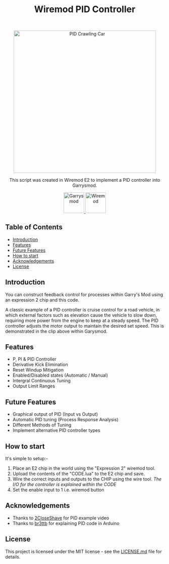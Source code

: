 <h1 align="center"> Wiremod PID Controller </h1> <br>
<p align="center">
  <img alt="PID Crawling Car" title="PID Car" src="https://github.com/j10max-git/Wiremod-PID-Controller/blob/master/preview.gif?raw=true" width="450">  
</p>

<p align="center">
  This script was created in Wiremod E2 to implement a PID controller into Garrysmod.   
</p>

<p align="center">
  <a href="https://gmod.facepunch.com/">
    <img alt="Garrysmod" title="Garrysmod" src="http://cdn.edgecast.steamstatic.com/steam/apps/4000/header.jpg?t=1497714104" height="65">  
  </a>
  <a href="https://github.com/wiremod">
   <img alt="Wiremod" title="Wiremod" src="http://www.dallatorre.tk/wp-content/uploads/2015/12/WIRE.jpg" height="65">
  </a>
</p>

## Table of Contents

- [Introduction](#introduction)
- [Features](#features)
- [Future Features](#future-features)
- [How to start](#how-to-start)
- [Acknowledgements](#acknowledgements)
- [License](#license)

## Introduction

You can construct feedback control for processes within Garry's Mod using an expression 2 chip and this code.

A classic example of a PID controller is cruise control for a road vehicle, in which external factors such as elevation cause the vehicle to slow down, requiring more power from the engine to keep at a steady speed. The PID controller adjusts the motor output to maintain the desired set speed. This is demonstrated in the clip above within Garysmod.

## Features

* P, PI & PID Controller
* Derivative Kick Elimination
* Reset Windup Mitigation
* Enabled/Disabled states (Automatic / Manual)
* Intergral Continuous Tuning
* Output Limit Ranges

## Future Features

* Graphical output of PID (Input vs Output)
* Automatic PID tuning (Process Response Analysis)
* Different Methods of Tuning 
* Implement alternative PID controller types

## How to start
It's simple to setup:-
1. Place an E2 chip in the world using the "Expression 2" wiremod tool.
2. Upload the contents of the "CODE.lua" to the E2 chip and save.
3. Wire the correct inputs and outputs to the CHIP using the wire tool.
  <i>The I/O for the controller is explained within the CODE</i>
3. Set the enable input to 1 i.e. wiremod button

## Acknowledgements
- Thanks to [2CloseShave](https://www.youtube.com/watch?v=PyJfrfFAMHg) for PID example video
- Thanks to [br3ttb](http://brettbeauregard.com/blog/2011/04/improving-the-beginners-pid-introduction/) for explaining PID code in Arduino

## License
This project is licensed under the MIT license - see the [LICENSE.md](LICENSE.md) file for details.
